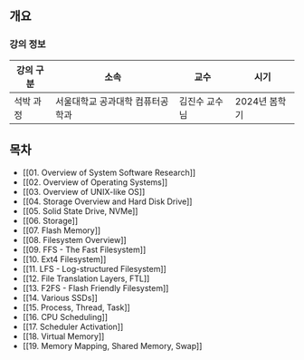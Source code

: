 ## 개요

### 강의 정보

| 강의 구분 | 소속                | 교수      | 시기        |
| ----- | ----------------- | ------- | --------- |
| 석박 과정 | 서울대학교 공과대학 컴퓨터공학과 | 김진수 교수님 | 2024년 봄학기 |

## 목차

- [[01. Overview of System Software Research]]
- [[02. Overview of Operating Systems]]
- [[03. Overview of UNIX-like OS]]
- [[04. Storage Overview and Hard Disk Drive]]
- [[05. Solid State Drive, NVMe]]
- [[06. Storage]]
- [[07. Flash Memory]]
- [[08. Filesystem Overview]]
- [[09. FFS - The Fast Filesystem]]
- [[10. Ext4 Filesystem]]
- [[11. LFS - Log-structured Filesystem]]
- [[12. File Translation Layers, FTL]]
- [[13. F2FS - Flash Friendly Filesystem]]
- [[14. Various SSDs]]
- [[15. Process, Thread, Task]]
- [[16. CPU Scheduling]]
- [[17. Scheduler Activation]]
- [[18. Virtual Memory]]
- [[19. Memory Mapping, Shared Memory, Swap]]